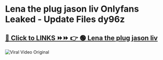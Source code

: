 
 # Lena the plug jason liv Onlyfans Leaked - Update Files dy96z

## <h2><a href="https://clipsfans.com/Lena_the_plug_jason_liv&ref=git">🔗 Click to LINKS ⏩⏩ 👉 🟢 Lena the plug jason liv </a></h2>

<a href="https://clipsfans.com/Lena_the_plug_jason_liv&ref=git" rel="nofollow" data-target="animated-image.originalLink"><img src="https://i.ibb.co.com/xMMVF88/686577567.gif" alt="Viral Video Original" style="max-width: 100%; display: inline-block;" data-target="animated-image.originalImage"></a>

